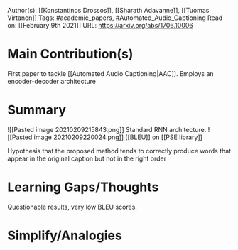 Author(s): [[Konstantinos Drossos]], [[Sharath Adavanne]], [[Tuomas Virtanen]]
Tags: #academic_papers, #Automated_Audio_Captioning 
Read on: [[February 9th 2021]]
URL: https://arxiv.org/abs/1706.10006
# Main Contribution(s)
First paper to tackle [[Automated Audio Captioning|AAC]]. Employs an encoder-decoder architecture
# Summary
![[Pasted image 20210209215843.png]]
Standard RNN architecture.
![[Pasted image 20210209220024.png]] [[BLEU]] on [[PSE library]]

Hypothesis that the proposed method tends to correctly produce words that appear in the original caption but not in the right order
# Learning Gaps/Thoughts
Questionable results, very low BLEU scores.
# Simplify/Analogies